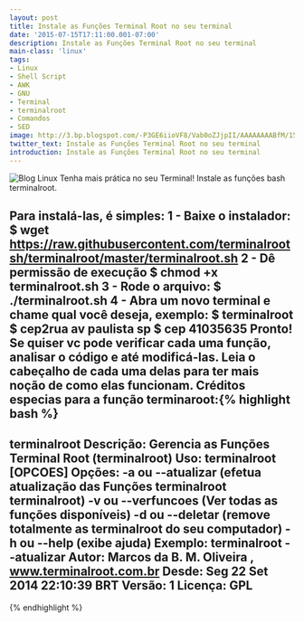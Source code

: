 ```yaml
---
layout: post
title: Instale as Funções Terminal Root no seu terminal
date: '2015-07-15T17:11:00.001-07:00'
description: Instale as Funções Terminal Root no seu terminal
main-class: 'linux'
tags:
- Linux
- Shell Script
- AWK
- GNU
- Terminal
- terminalroot
- Comandos
- SED
image: http://3.bp.blogspot.com/-P3GE6iioVF8/Vab0oZJjpII/AAAAAAAABfM/15nOMRtSfiI/s72-c/funcoesterminalroot.gif
twitter_text: Instale as Funções Terminal Root no seu terminal
introduction: Instale as Funções Terminal Root no seu terminal
---
```

![Blog Linux](http://3.bp.blogspot.com/-P3GE6iioVF8/Vab0oZJjpII/AAAAAAAABfM/15nOMRtSfiI/s1600/funcoesterminalroot.gif "Blog Linux")
Tenha mais prática no seu Terminal! Instale as funções bash terminalroot.
 
Para instalá-las, é simples:
1 - Baixe o instalador:
$ wget https://raw.githubusercontent.com/terminalrootsh/terminalroot/master/terminalroot.sh
2 - Dê permissão de execução
$ chmod +x terminalroot.sh
3 - Rode o arquivo:
$ ./terminalroot.sh
4 - Abra um novo terminal e chame qual você deseja, exemplo:
$ terminalroot
$ cep2rua av paulista sp
$ cep 41035635
Pronto! Se quiser vc pode verificar cada uma função, analisar o código e até modificá-las. Leia o cabeçalho de cada uma delas para ter mais noção de como elas funcionam.
Créditos especias para a função terminaroot:{% highlight bash %}
--------------------------------------
terminalroot
Descrição: Gerencia as Funções Terminal Root (terminalroot)
Uso: terminalroot [OPCOES]
Opções: 
     -a ou --atualizar (efetua atualização das Funções terminalroot terminalroot)
     -v ou --verfuncoes (Ver todas as funções disponíveis)
     -d ou --deletar (remove totalmente as terminalroot do seu computador)
     -h ou --help (exibe ajuda)
Exemplo: terminalroot --atualizar
Autor: Marcos da B. M. Oliveira , www.terminalroot.com.br
Desde: Seg 22 Set 2014 22:10:39 BRT 
Versão: 1
Licença: GPL
--------------------------------------
{% endhighlight %}

